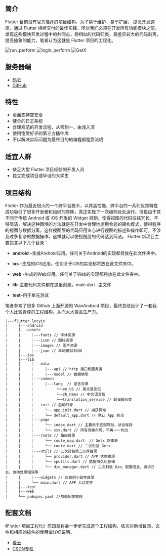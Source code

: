 ## 简介

Flutter 目前没有官方推荐的项目结构，为了易于维护，易于扩展， 提高开发速度，通过 Flutter 持续交付的最佳实践，所以我们必须在开发所有功能模块之前，发现这些模块开发过程中的共同点，将相似的代码归类，将差异较大的代码剥离，提高抽象的能力，笔者认为这就是 Flutter 项目的工程化。

![run_perform](https://img-blog.csdnimg.cn/20210718131658420.gif#pic_center)
![login_perform](https://img-blog.csdnimg.cn/20210718131711834.gif#pic_center)
![GetX](https://img-blog.csdnimg.cn/20210718131905654.gif#pic_center)

## 服务器端
- [码云](https://gitee.com/geekadpt/laravel_locyin)
- [GitHub](https://github.com/geekadpt/laravel_locyin)

## 特性
* 全面支持空安全
* 健全的日志系统
* 合理规范的开发流程，从零到一，由浅入深
* 使用饱受好评的第三方插件库
* 不以解决实际问题为最终目的的编程都是耍流氓

## 适宜人群

* 缺乏大型 Flutter 项目经验的开发人员
* 独立完成项目或毕设的大学生

## 项目结构

Flutter 作为最近很火的一个跨平台技术，以其高性能、跨平台的一系列优秀特性成功吸引了很多开发者和组织的青睐，真正实现了一次编码处处运行。但是由于其不同于传统 Android 或 iOS 开发的 Widget 机制，使得视图的代码往往冗长、不够简洁，解决这种困境的方法就是在开发中合理地运用合适的架构模式，使得程序的视图与数据分离，这样视图层的代码只用专心进行视图的描述和操作即可，不涉及过多复杂的数据操作，这样就可以使视图层的代码达到简洁。
Flutter 新项目主要包含以下几个目录：
* **android** –生成Android应用。任何关于Android的实现都将放在此文件夹中。

* **ios** -生成的iOS应用。任何关于iOS的实现都将放在此文件夹中。

* **web** -生成的Web应用。任何关于Web的实现都将放在此文件夹中。

* **lib**\-主要代码文件都在这里创建，main.dart -主文件

* **test**–用于单元测试

笔者参考了很多 Github 上面开源的 WanAndroid 项目，最终总结设计了一套我个人比较青睐的工程结构，从而大大提高生产力。
```
|---flutter_locyin
|     |---android  
|     |---assets  
|     |     |---fonts // 字体资源  
|     |     |---icon // 图标资源  
|     |     |---images // 图片资源  
|     |     |---json // 本地模拟JSON  
|     |---ios  
|     |---lib  
|     |     |---data  
|     |     |     |---api // http 接口和服务类  
|     |     |     |---model // 数据模型  
|     |     |---common
|     |     |     |---lang  // 语言目录
|     |     |          └──en_US // 英文语言包
|     |     |          └──zh_Hans // 中文语言包
|     |     |          └──translation_service // 翻译服务类
|     |     |---init // 启动目录
|     |     |     └── app_init.dart // 捕获异常 
|     |     |     └── default_app.dart // 默认 App 启动
|     |     |---page  
|     |     |     └── index.dart // 主要用于底部导航、状态保持  
|     |     |     └── xxx.dart // 所有页面布局，不再一一列出  
|     |     |---route // 路由目录
|     |     |     └── route_map.dart  // Getx 路由表  
|     |     |     └── route.dart // 二次封装 Getx
|     |     |---utils // 二次封装第三方库目录  
|     |     |     └── provider.dart // APP 状态管理  
|     |     |     └── sputils.dart // 数据持久化存储  
|     |     |     └── dio_manager.dart // 二次封装 Dio，配置信息、请求日志、自动处理错误等  
|     |     |---widgets // 封装的小部件目录  
|     |     └── main.dart // APP 入口文件  
|     |---test
|     |---web
|     └── pubspec.yaml //依赖配置管理  
```

## 配套文档
《Flutter 项目工程化》前四章将会一步步完成这个工程结构，依次对新增目录、文件和相应的插件的使用做详细说明。
- [看云](https://www.kancloud.cn/book/tiaohuaren/luoxun/preview/%E5%BA%8F%E8%A8%80.md)
- [CSDN专栏](https://blog.csdn.net/geeksoarsky/category_11189931.html)

